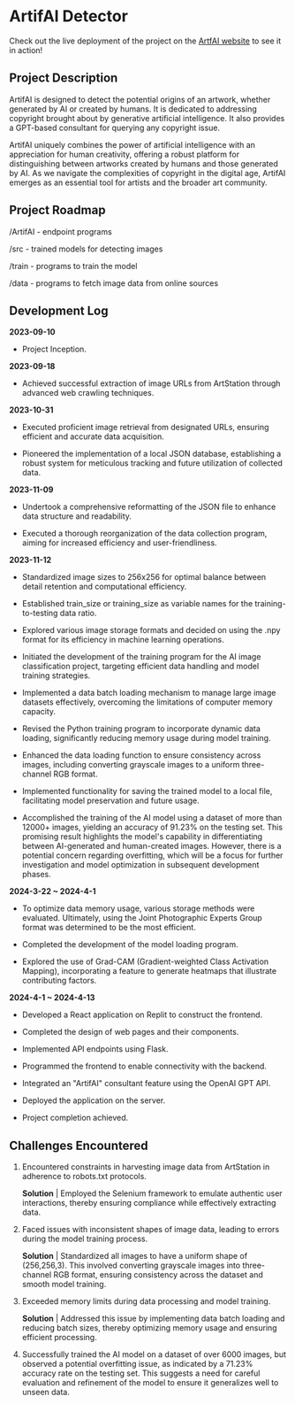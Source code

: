# ArtifAI Detector

Check out the live deployment of the project on the [ArtfAI website](http://artifai.aj-coder.com) to see it in action!


## Project Description
ArtifAI is designed to detect the potential origins of an artwork, whether generated by AI or created by humans. It is dedicated to addressing copyright brought about by generative artificial intelligence. It also provides a GPT-based consultant for querying any copyright issue.

ArtifAI uniquely combines the power of artificial intelligence with an appreciation for human creativity, offering a robust platform for distinguishing between artworks created by humans and those generated by AI. As we navigate the complexities of copyright in the digital age, ArtifAI emerges as an essential tool for artists and the broader art community.

## Project Roadmap

/ArtifAI - endpoint programs

/src - trained models for detecting images

/train - programs to train the model

/data - programs to fetch image data from online sources

## Development Log

**2023-09-10**
* Project Inception.

**2023-09-18**
* Achieved successful extraction of image URLs from ArtStation through advanced web crawling techniques.

**2023-10-31**
* Executed proficient image retrieval from designated URLs, ensuring efficient and accurate data acquisition.

* Pioneered the implementation of a local JSON database, establishing a robust system for meticulous tracking and future utilization of collected data.

**2023-11-09**
* Undertook a comprehensive reformatting of the JSON file to enhance data structure and readability.

* Executed a thorough reorganization of the data collection program, aiming for increased efficiency and user-friendliness.

**2023-11-12** 

* Standardized image sizes to 256x256 for optimal balance between detail retention and computational efficiency.

* Established train_size or training_size as variable names for the training-to-testing data ratio.

* Explored various image storage formats and decided on using the .npy format for its efficiency in machine learning operations.

* Initiated the development of the training program for the AI image classification project, targeting efficient data handling and model training strategies.

* Implemented a data batch loading mechanism to manage large image datasets effectively, overcoming the limitations of computer memory capacity.

* Revised the Python training program to incorporate dynamic data loading, significantly reducing memory usage during model training.

* Enhanced the data loading function to ensure consistency across images, including converting grayscale images to a uniform three-channel RGB format.

* Implemented functionality for saving the trained model to a local file, facilitating model preservation and future usage.

* Accomplished the training of the AI model using a dataset of more than 12000+ images, yielding an accuracy of 91.23% on the testing set. This promising result highlights the model's capability in differentiating between AI-generated and human-created images. However, there is a potential concern regarding overfitting, which will be a focus for further investigation and model optimization in subsequent development phases.

**2024-3-22 ~ 2024-4-1**

* To optimize data memory usage, various storage methods were evaluated. Ultimately, using the Joint Photographic Experts Group format was determined to be the most efficient.

* Completed the development of the model loading program.

* Explored the use of Grad-CAM (Gradient-weighted Class Activation Mapping), incorporating a feature to generate heatmaps that illustrate contributing factors.

**2024-4-1 ~ 2024-4-13**

* Developed a React application on Replit to construct the frontend.

* Completed the design of web pages and their components.

* Implemented API endpoints using Flask.

* Programmed the frontend to enable connectivity with the backend.

* Integrated an "ArtifAI" consultant feature using the OpenAI GPT API.

* Deployed the application on the server.

* Project completion achieved.


## Challenges Encountered

1. Encountered constraints in harvesting image data from ArtStation in adherence to robots.txt protocols.

    **Solution** | Employed the Selenium framework to emulate authentic user interactions, thereby ensuring compliance while effectively extracting data.

2. Faced issues with inconsistent shapes of image data, leading to errors during the model training process.

    **Solution** | Standardized all images to have a uniform shape of (256,256,3). This involved converting grayscale images into three-channel RGB format, ensuring consistency across the dataset and smooth model training.

3. Exceeded memory limits during data processing and model training.

    **Solution** | Addressed this issue by implementing data batch loading and reducing batch sizes, thereby optimizing memory usage and ensuring efficient processing.

4. Successfully trained the AI model on a dataset of over 6000 images, but observed a potential overfitting issue, as indicated by a 71.23% accuracy rate on the testing set. This suggests a need for careful evaluation and refinement of the model to ensure it generalizes well to unseen data.


